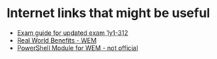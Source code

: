 # Internet links that might be useful 
- [Exam guide for updated exam 1y1-312](https://training.citrix.com/resources/Exam+Prep+Guides/312/1Y1-312_Exam_Preparation_Guide_v01.pdf)
- [Real World Benefits - WEM](https://www.youtube.com/watch?v=tFoacrvKOw8)
- [PowerShell Module for WEM - not official](https://msfreaks.wordpress.com/2017/12/19/powershell-module-for-citrix-wem-part-1-application-actions/)
